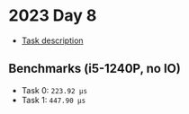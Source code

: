# 2023 Day 8

- [Task description](./TASKS.md)

## Benchmarks (i5-1240P, no IO)

- Task 0: `223.92 µs`
- Task 1: `447.90 µs`
